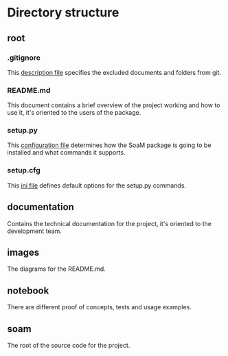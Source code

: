 # Directory structure

## root
### .gitignore
This [description file](https://git-scm.com/docs/gitignore) specifies the excluded documents and folders from git.

### README.md
This document contains a brief overview of the project working and how to use it, it's oriented to the users of the
package.

### setup.py
This [configuration file](https://packaging.python.org/guides/distributing-packages-using-setuptools/#setup-py)
determines how the SoaM package is going to be installed and what commands it supports.
 
### setup.cfg
This [ini file](https://packaging.python.org/guides/distributing-packages-using-setuptools/#setup-cfg) defines default
options for the setup.py commands.

## documentation
Contains the technical documentation for the project, it's oriented to the development team.

[//comment]: # (TODO: create some flow and class diagrams, some expected or possible architecture implementations.)

## images
The diagrams for the README.md.

[//comment]: # (TODO: this can be moved to documentation.)

## notebook
There are different proof of concepts, tests and usage examples.

## soam
The root of the source code for the project.

